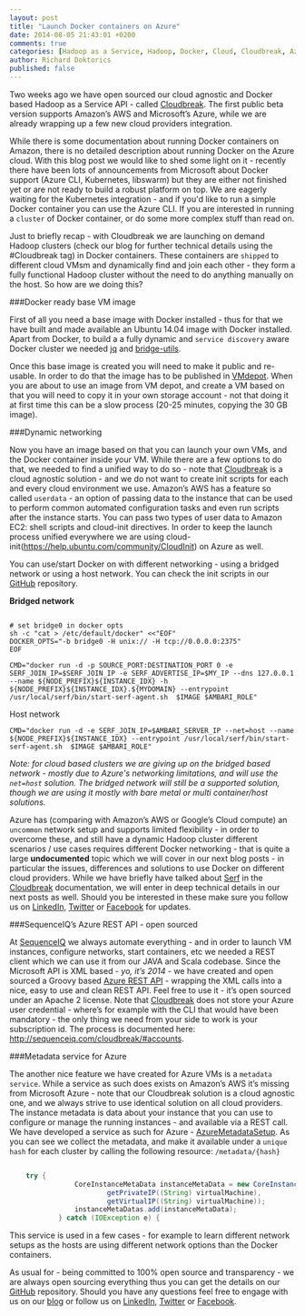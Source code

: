 ```yaml
---
layout: post
title: "Launch Docker containers on Azure"
date: 2014-08-05 21:43:01 +0200
comments: true
categories: [Hadoop as a Service, Hadoop, Docker, Cloud, Cloudbreak, Azure]
author: Richard Doktorics
published: false
---
```


Two weeks ago we have open sourced our cloud agnostic and Docker based Hadoop as a Service API - called [Cloudbreak](http://sequenceiq.com/cloudbreak). 
The first public beta version supports Amazon’s AWS and Microsoft’s Azure, while we are already wrapping up a few new cloud providers integration. 

While there is some documentation about running Docker containers on Amazon, there is no detailed description about running Docker on the Azure cloud. 
With this blog post we would like to shed some light on it - recently there have been lots of announcements from Microsoft about Docker support (Azure CLI, Kubernetes, libswarm) but they are either not finished yet or are not ready to build a robust platform on top.
We are eagerly waiting for the Kubernetes integration - and if you'd like to run a simple Docker container you can use the Azure CLI. 
If you are interested in running a `cluster` of Docker container, or do some more complex stuff than read on.

<!--more-->

Just to briefly recap - with Cloudbreak we are launching on demand Hadoop clusters (check our blog for further technical details using the #Cloudbreak tag) in Docker containers. These containers are `shipped` to different cloud VMsm and dynamically find and join each other - they form a fully functional Hadoop cluster without the need to do anything manually on the host.
So how are we doing this? 

###Docker ready base VM image

First of all you need a base image with Docker installed - thus for that we have built and made available an Ubuntu 14.04 image with Docker installed. Apart from Docker, to build a a fully dynamic and `service discovery` aware Docker cluster we needed [jq](http://stedolan.github.io/jq/) and [ bridge-utils](http://www.linuxfromscratch.org/blfs/view/svn/basicnet/bridge-utils.html).

Once this base image is created you will need to make it public and re-usable. In order to do that the image has to be published in [VMdepot](http://vmdepot.msopentech.com/List/Index). When you are about to use an image from VM depot, and create a VM based on that you will need to copy it in your own storage account - not that doing it at first time this can be a slow process (20-25 minutes, copying the 30 GB image).

###Dynamic networking 

Now you have an image based on that you can launch your own VMs, and the Docker container inside your VM. While there are a few options to do that, we needed to find a unified way to do so - note that  [Cloudbreak](http://sequenceiq.com/cloudbreak) is a cloud agnostic solution - and we do not want to create init scripts for each and every cloud environment we use. Amazon’s AWS has a feature so called `userdata` - an option of passing data to the instance that can be used to perform common automated configuration tasks and even run scripts after the instance starts. You can pass two types of user data to Amazon EC2: shell scripts and cloud-init directives. In order to keep the launch process unified everywhere we are using cloud-init(https://help.ubuntu.com/community/CloudInit) on Azure as well. 

You can use/start Docker on with different networking - using a bridged network or using a host network. You can check the init scripts in our [GitHub](https://github.com/sequenceiq/cloudbreak/blob/master/src/main/resources/azure-init.sh) repository.

**Bridged network**

```shell

# set bridge0 in docker opts
sh -c "cat > /etc/default/docker" <<"EOF"
DOCKER_OPTS="-b bridge0 -H unix:// -H tcp://0.0.0.0:2375"
EOF

CMD="docker run -d -p SOURCE_PORT:DESTINATION_PORT 0 -e SERF_JOIN_IP=$SERF_JOIN_IP -e SERF_ADVERTISE_IP=$MY_IP --dns 127.0.0.1 --name ${NODE_PREFIX}${INSTANCE_IDX} -h ${NODE_PREFIX}${INSTANCE_IDX}.${MYDOMAIN} --entrypoint /usr/local/serf/bin/start-serf-agent.sh  $IMAGE $AMBARI_ROLE"

```
Host network 

```shell
CMD="docker run -d -e SERF_JOIN_IP=$AMBARI_SERVER_IP --net=host --name ${NODE_PREFIX}${INSTANCE_IDX} --entrypoint /usr/local/serf/bin/start-serf-agent.sh  $IMAGE $AMBARI_ROLE"
```

*Note: for cloud based clusters we are giving up on the bridged based network - mostly due to Azure's networking limitations, and will use the `net=host` solution. The bridged network will still be a supported solution, though we are using it mostly with bare metal or multi container/host solutions.*

Azure has (comparing with Amazon’s AWS or Google’s Cloud compute) an `uncommon` network setup and supports limited flexibility - in order to overcome these, and still have a dynamic Hadoop cluster different scenarios / use cases requires different Docker networking - that is quite a large **undocumented** topic which we will cover in our next blog posts - in particular the issues, differences and solutions to use Docker on different cloud providers. While we have briefly have talked about [Serf](http://sequenceiq.com/cloudbreak/#technology) in the [Cloudbreak](https://cloudbreak.sequenceiq.com) documentation, we will enter in deep technical details in our next posts as well. Should you be interested in these make sure you follow us on [LinkedIn](https://www.linkedin.com/company/sequenceiq/), [Twitter](https://twitter.com/sequenceiq) or [Facebook](https://www.facebook) for updates.

###SequenceIQ’s Azure REST API - open sourced

At [SequenceIQ](htp://sequenceiq.com) we always automate everything - and in order to launch VM instances, configure networks, start containers, etc we needed a REST client which we can use it from our JAVA and Scala codebase. Since the Microsoft API is XML based - *yo, it’s 2014* - we have created and open sourced a Groovy based [Azure REST API](https://github.com/sequenceiq/azure-rest-client) - wrapping the XML calls into a nice, easy to use and clean REST API. Feel free to use it - it’s open sourced under an Apache 2 license. Note that [Cloudbreak](https://cloudbreak.sequenceiq.com) does not store your Azure user credential - where’s for example with the CLI that would have been mandatory - the only thing we need from your side to work is your subscription id. The process is documented here: http://sequenceiq.com/cloudbreak/#accounts.

###Metadata service for Azure

The another nice feature we have created for Azure VMs is a `metadata service`. While a service as such does exists on Amazon’s AWS it’s missing from Microsoft Azure - note that our Cloudbreak solution is a cloud agnostic one, and we always strive to use identical solution on all cloud providers. The instance metadata is data about your instance that you can use to configure or manage the running instances - and available via a REST call. We have developed a service as such for Azure - [AzureMetadataSetup](https://github.com/sequenceiq/cloudbreak/blob/master/src/main/java/com/sequenceiq/cloudbreak/service/stack/connector/azure/AzureMetadataSetup.java). As you can see we collect the metadata, and make it available under a `unique hash` for each cluster by calling the following resource: `/metadata/{hash}`

```java private Set<CoreInstanceMetaData> collectMetaData(Stack stack, AzureClient azureClient, String name)

	try {
                CoreInstanceMetaData instanceMetaData = new CoreInstanceMetaData(vmName,
                        getPrivateIP((String) virtualMachine),
                        getVirtualIP((String) virtualMachine));
                instanceMetaDatas.add(instanceMetaData);
            } catch (IOException e) {

```
This service is used in a few cases - for example to learn different network setups as the hosts are using different network options than the Docker containers.

As usual for - being committed to 100% open source and transparency - we are always open sourcing everything thus you can get the details on our [GitHub](https://github.com/sequenceiq/cloudbreak) repository. 
Should you have any questions feel free to engage with us on our [blog](http://blog.sequenceiq.com/) or follow us on [LinkedIn](https://www.linkedin.com/company/sequenceiq/), [Twitter](https://twitter.com/sequenceiq) or [Facebook](https://www.facebook).





